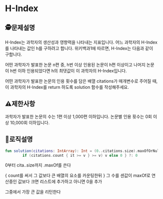 H-Index
=
## 🕵️문제설명
H-Index는 과학자의 생산성과 영향력을 나타내는 지표입니다. 어느 과학자의 H-Index를 나타내는 값인 h를 구하려고 합니다. 위키백과1에 따르면, H-Index는 다음과 같이 구합니다.

어떤 과학자가 발표한 논문 n편 중, h번 이상 인용된 논문이 h편 이상이고 나머지 논문이 h번 이하 인용되었다면 h의 최댓값이 이 과학자의 H-Index입니다.

어떤 과학자가 발표한 논문의 인용 횟수를 담은 배열 citations가 매개변수로 주어질 때, 이 과학자의 H-Index를 return 하도록 solution 함수를 작성해주세요.
## ⚠️제한사항

과학자가 발표한 논문의 수는 1편 이상 1,000편 이하입니다.
논문별 인용 횟수는 0회 이상 10,000회 이하입니다.


## 🔎로직설명
```kotlin
fun solution(citations: IntArray): Int = (0..citations.size).maxOfOrNull { v ->
        if (citations.count { it >= v } >= v) v else 0 } ?: 0
```
0부터 cita..size까지 .maxOf를 쓴다

{ count를 써서 그 값보다 큰 배열의 요소를 카운팅한뒤 } 그 수를 센값이 maxOf로 연산중인 값보다 크면 리스트에 추가하고 아니면 0을 추가 

그중에서 가장 큰 값을 리턴한다